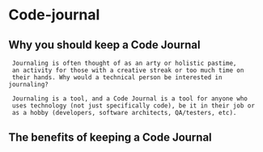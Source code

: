 # Code-journal

## Why you should keep a Code Journal
    
     Journaling is often thought of as an arty or holistic pastime, 
     an activity for those with a creative streak or too much time on 
     their hands. Why would a technical person be interested in journaling?
 
     Journaling is a tool, and a Code Journal is a tool for anyone who
     uses technology (not just specifically code), be it in their job or
     as a hobby (developers, software architects, QA/testers, etc).
## The benefits of keeping a Code Journal
    
    